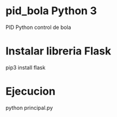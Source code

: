 # pid_bola Python 3
PID Python control de bola

# Instalar libreria Flask
pip3 install flask

# Ejecucion
python principal.py
